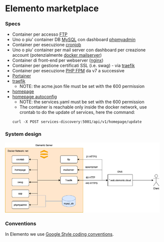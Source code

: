# Elemento marketplace

### Specs

- Container per accesso [FTP](https://hub.docker.com/r/stilliard/pure-ftpd)
- Uno o piu' container DB [MySQL](https://hub.docker.com/_/mysql) con dashboard [phpmyadmin](https://hub.docker.com/_/phpmyadmin)
- Container per esecuzione [cronjob](https://github.com/alseambusher/crontab-ui)
- Uno o piu' container per mail server con dashboard per creazione account (potenzialmente [docker mailserver](https://docker-mailserver.github.io/docker-mailserver/latest/))
- Container di front-end per webserver ([nginx](https://hub.docker.com/_/nginx))
- Container per gestione certificati SSL (i.e. swag) - via [traefik](https://doc.traefik.io/traefik/)
- Container per esecuzione [PHP FPM](https://hub.docker.com/layers/library/php/fpm-alpine3.19/images/sha256-4df626957fe8907b11d439553e830fbd815737a2c3ad15af912152ef2958ccf9?context=explore) da v7 a successive
- [Portainer](https://docs.portainer.io/user/docker/stacks)
- [traefik](https://doc.traefik.io/traefik/)
  - NOTE: the acme.json file must be set with the 600 permission
- [homepage](https://github.com/gethomepage/homepage)
- [homepage autoconfig](https://hub.docker.com/r/nicolagutierrez/traefik-discovery)
  - NOTE: the services.yaml must be set with the 600 permission
  - The container is reachable only inside the docker network, use crontab to do the update of services, here the command:
  ```
  curl -X POST services-discovery:5001/api/v1/homepage/update
  ```



### System design

![System design](./img/system-design.png)

### Conventions

In Elemento we use [Google Style coding conventions](https://google.github.io/styleguide/).

